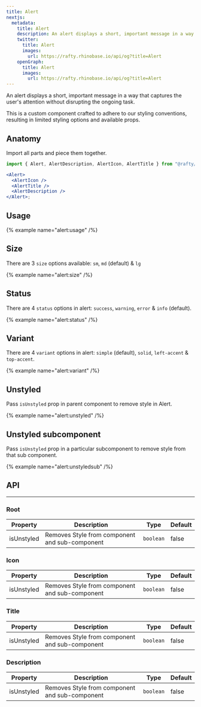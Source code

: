 ```yaml
---
title: Alert
nextjs:
  metadata:
    title: Alert
    description: An alert displays a short, important message in a way that captures the user's attention without disrupting the ongoing task.
    twitter:
      title: Alert
      images:
        url: https://rafty.rhinobase.io/api/og?title=Alert
    openGraph:
      title: Alert
      images:
        url: https://rafty.rhinobase.io/api/og?title=Alert
---
```


An alert displays a short, important message in a way that captures the user's attention without disrupting the ongoing task.

This is a custom component crafted to adhere to our styling conventions, resulting in limited styling options and available props.

## Anatomy

Import all parts and piece them together.

```jsx
import { Alert, AlertDescription, AlertIcon, AlertTitle } from "@rafty/ui";

<Alert>
  <AlertIcon />
  <AlertTitle />
  <AlertDescription />
</Alert>;
```

## Usage

{% example name="alert:usage" /%}

## Size

There are 3 `size` options available: `sm`, `md` (default) & `lg`

{% example name="alert:size" /%}

## Status

There are 4 `status` options in alert: `success`, `warning`, `error` & `info` (default).

{% example name="alert:status" /%}

## Variant

There are 4 `variant` options in alert: `simple` (default), `solid`, `left-accent` & `top-accent`.

{% example name="alert:variant" /%}

## Unstyled

Pass `isUnstyled` prop in parent component to remove style in Alert.

{% example name="alert:unstyled" /%}

## Unstyled subcomponent

Pass `isUnstyled` prop in a particular subcomponent to remove style from that sub component.

{% example name="alert:unstyledsub" /%}

## API

---

### Root

| Property   | Description                                    | Type      | Default |
| ---------- | ---------------------------------------------- | --------- | ------- |
| isUnstyled | Removes Style from component and sub-component | `boolean` | false   |

### Icon

| Property   | Description                                    | Type      | Default |
| ---------- | ---------------------------------------------- | --------- | ------- |
| isUnstyled | Removes Style from component and sub-component | `boolean` | false   |

### Title

| Property   | Description                                    | Type      | Default |
| ---------- | ---------------------------------------------- | --------- | ------- |
| isUnstyled | Removes Style from component and sub-component | `boolean` | false   |

### Description

| Property   | Description                                    | Type      | Default |
| ---------- | ---------------------------------------------- | --------- | ------- |
| isUnstyled | Removes Style from component and sub-component | `boolean` | false   |
